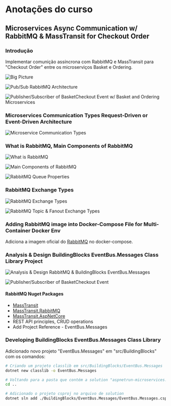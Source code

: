 # Anotações do curso

## Microservices Async Communication w/ RabbitMQ & MassTransit for Checkout Order

### Introdução

Implementar comunição assíncrona com RabbitMQ e MassTransit para "Checkout Order" entre os microserviços Basket e Ordering.

![Big Picture](images/big-picture.png)

![Pub/Sub RabbitMQ Architecture](images/pub-sub-rabbitmq-architecture.png)

![Publisher/Subscriber of BasketCheckout Event w/ Basket and Ordering Microservices](images/publisher-subscriber-of-basketcheckout-event-w-basket-and-ordering-microservices.png)

### Microservices Communication Types Request-Driven or Event-Driven Architecture

![Microservice Communication Types](images/microservices-communication-types.png)

### What is RabbitMQ, Main Components of RabbitMQ

![What is RabbitMQ](images/what-is-rabbitmq.png)

![Main Components of RabbitMQ](images/main-components-of-rabbitmq.png)

![RabbitMQ Queue Properties](images/rabbitmq-queue-properties.png)

### RabbitMQ Exchange Types

![RabbitMQ Exchange Types](images/rabbitmq-exchange-types.png)

![RabbitMQ Topic & Fanout Exchange Types](images/rabbitmq-topic-and-fanout-exchange-types.png)

### Adding RabbitMQ image into Docker-Compose File for Multi-Container Docker Env

Adiciona a imagem oficial do [RabbitMQ](https://hub.docker.com/_/rabbitmq) no docker-compose.

### Analysis & Design BuildingBlocks EventBus.Messages Class Library Project

![Analysis & Design RabbitMQ & BuildingBlocks EventBus.Messages](images/analysis-and-design-rabbitmq-and-buildinblocks-eventbus-messages.png)

![Publisher/Subscriber of BasketCheckout Event](images/publisher-subscriber-of-basketcheckout-event.png)

#### RabbitMQ Nuget Packages

- [MassTransit](https://www.nuget.org/packages/MassTransit/)
- [MassTransit.RabbitMQ](https://www.nuget.org/packages/MassTransit.RabbitMQ/)
- [MassTransit.AspNetCore](https://www.nuget.org/packages/MassTransit.AspNetCore/)
- REST API principles, CRUD operations
- Add Project Reference - EventBus.Messages

### Developing BuildingBlocks EventBus.Messages Class Library

Adicionado novo projeto "EventBus.Messages" em "src/BuildingBlocks" com os comandos:

```bash
# Criando um projeto classlib em src/BuildingBlocks/EventBus.Messages
dotnet new classlib -o EventBus.Messages

# Voltando para a pasta que contém a solution "aspnetrun-microservices.sln" (pasta 'src')
cd ..

# Adicionado o projeto csproj no arquivo de solution
dotnet sln add ./BuildingBlocks/EventBus.Messages/EventBus.Messages.csproj
```
